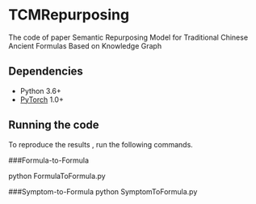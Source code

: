 # TCMRepurposing
The code of paper Semantic Repurposing Model for Traditional Chinese Ancient Formulas Based on Knowledge Graph 

## Dependencies
- Python 3.6+
- [PyTorch](http://pytorch.org/) 1.0+
  
## Running the code 
To reproduce the results , run the following commands.

###Formula-to-Formula

python FormulaToFormula.py

###Symptom-to-Formula
python SymptomToFormula.py

